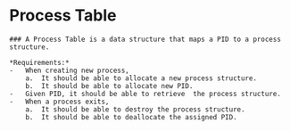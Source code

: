 # Process Table

    ### A Process Table is a data structure that maps a PID to a process structure.

    *Requirements:*
    -   When creating new process,
        a.  It should be able to allocate a new process structure.
        b.  It should be able to allocate new PID.
    -   Given PID, it should be able to retrieve  the process structure.
    -   When a process exits,
        a.  It should be able to destroy the process structure.
        b.  It should be able to deallocate the assigned PID.

